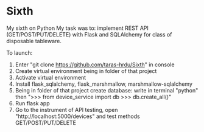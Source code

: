 # Sixth
My sixth on Python
My task was to: implement REST API (GET/POST/PUT/DELETE) with Flask and SQLAlchemy for class of disposable tableware.

To launch:
1. Enter "git clone https://github.com/taras-hrdu/Sixth" in console
2. Create virtual environment being in folder of that project
3. Activate virtual environment 
4. Install flask_sqlalchemy, flask_marshmallow, marshmallow-sqlalchemy
5. Being in folder of that project create database: write in terminal "python" then ">>> from device_service import db >>> db.create_all()"
6. Run flask app
7. Go to the instrument of API testing, open "http://localhost:5000/devices" and test methods GET/POST/PUT/DELETE